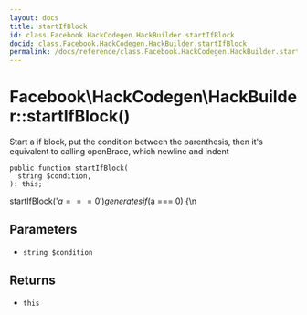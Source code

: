 ```yaml
---
layout: docs
title: startIfBlock
id: class.Facebook.HackCodegen.HackBuilder.startIfBlock
docid: class.Facebook.HackCodegen.HackBuilder.startIfBlock
permalink: /docs/reference/class.Facebook.HackCodegen.HackBuilder.startIfBlock/
---
```

# Facebook\\HackCodegen\\HackBuilder::startIfBlock()




Start a if block, put the condition between the parenthesis, then
it's equivalent to calling openBrace, which newline and indent




``` Hack
public function startIfBlock(
  string $condition,
): this;
```




startIfBlock('$a === 0') generates if ($a === 0) {\\n




## Parameters




+ ` string $condition `




## Returns




* ` this `